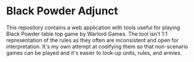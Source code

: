 # Black Powder Adjunct

This repository contains a web application with tools useful for playing
Black Powder table top game by Warlord Games. The tool isn't 1:1 representation
of the rules as they often are inconsistent and open for interpretation.
It's my own attempt at codifying them so that non-scenario games can be played
and it's easier to look-up units, rules, and armies.